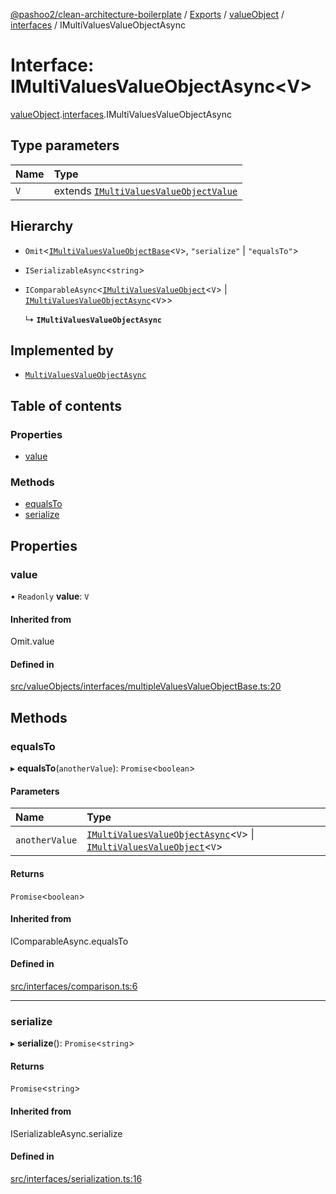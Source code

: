 [@pashoo2/clean-architecture-boilerplate](../README.md) / [Exports](../modules.md) / [valueObject](../modules/valueobject.md) / [interfaces](../modules/valueobject.interfaces.md) / IMultiValuesValueObjectAsync

# Interface: IMultiValuesValueObjectAsync<V\>

[valueObject](../modules/valueobject.md).[interfaces](../modules/valueobject.interfaces.md).IMultiValuesValueObjectAsync

## Type parameters

| Name | Type |
| :------ | :------ |
| `V` | extends [`IMultiValuesValueObjectValue`](valueobject.interfaces.imultivaluesvalueobjectvalue.md) |

## Hierarchy

- `Omit`<[`IMultiValuesValueObjectBase`](valueobject.interfaces.imultivaluesvalueobjectbase.md)<`V`\>, ``"serialize"`` \| ``"equalsTo"``\>

- `ISerializableAsync`<`string`\>

- `IComparableAsync`<[`IMultiValuesValueObject`](valueobject.interfaces.imultivaluesvalueobject.md)<`V`\> \| [`IMultiValuesValueObjectAsync`](valueobject.interfaces.imultivaluesvalueobjectasync.md)<`V`\>\>

  ↳ **`IMultiValuesValueObjectAsync`**

## Implemented by

- [`MultiValuesValueObjectAsync`](../classes/valueobject.interfaces.abstractclasses.multivaluesvalueobjectasync.md)

## Table of contents

### Properties

- [value](valueobject.interfaces.imultivaluesvalueobjectasync.md#value)

### Methods

- [equalsTo](valueobject.interfaces.imultivaluesvalueobjectasync.md#equalsto)
- [serialize](valueobject.interfaces.imultivaluesvalueobjectasync.md#serialize)

## Properties

### value

• `Readonly` **value**: `V`

#### Inherited from

Omit.value

#### Defined in

[src/valueObjects/interfaces/multipleValuesValueObjectBase.ts:20](https://github.com/pashoo2/clean-architecture-boilerplate/blob/4202db5/src/valueObjects/interfaces/multipleValuesValueObjectBase.ts#L20)

## Methods

### equalsTo

▸ **equalsTo**(`anotherValue`): `Promise`<`boolean`\>

#### Parameters

| Name | Type |
| :------ | :------ |
| `anotherValue` | [`IMultiValuesValueObjectAsync`](valueobject.interfaces.imultivaluesvalueobjectasync.md)<`V`\> \| [`IMultiValuesValueObject`](valueobject.interfaces.imultivaluesvalueobject.md)<`V`\> |

#### Returns

`Promise`<`boolean`\>

#### Inherited from

IComparableAsync.equalsTo

#### Defined in

[src/interfaces/comparison.ts:6](https://github.com/pashoo2/clean-architecture-boilerplate/blob/4202db5/src/interfaces/comparison.ts#L6)

___

### serialize

▸ **serialize**(): `Promise`<`string`\>

#### Returns

`Promise`<`string`\>

#### Inherited from

ISerializableAsync.serialize

#### Defined in

[src/interfaces/serialization.ts:16](https://github.com/pashoo2/clean-architecture-boilerplate/blob/4202db5/src/interfaces/serialization.ts#L16)
